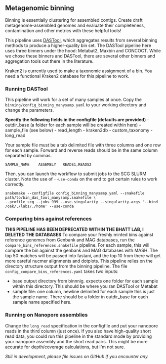 ## Metagenomic binning
Binning is essentially clustering for assembled contigs. Create draft metagenome-assembled genomes and evaluate their completeness, contamination and other metrics with these helpful tools!

This pipeline uses [DASTool](https://www.nature.com/articles/s41564-018-0171-1), which aggregates results from several binning methods to produce a higher-quality bin set. The DASTool pipeline here uses three binners under the hood: Metabat2, Maxbin and CONCOCT. While we chose these binners and DASTool, there are several other binners and aggregation tools out there in the literature.

Kraken2 is currently used to make a taxonomic assignment of a bin. You need a functional Kraken2 database for this pipeline to work. 

### Running DASTool
This pipeline will work for a set of many samples at once. Copy the `binning/config_binning_manysamp.yaml` to your working directory and change the parameters. 

**Specify the following fields in the configfile (defaults are provided)**
    - outdir_base (a folder for each sample will be created within here)
    - sample_file (see below)
    - read_length 
    - kraken2db
    - custom_taxonomy
    - long_read

Your sample file must be a tab delimited file with three columns and one row for each sample. Forward and reverse reads should be in the same column separated by commas.
```
SAMPLE_NAME    ASSEMBLY   READS1,READS2
```

Then, you can launch the workflow to submit jobs to the SCG SLURM cluster. Note the use of `--use-conda` on the end to get certain rules to work correctly. 
```
snakemake --configfile config_binning_manysamp.yaml --snakefile path/to/bin_das_tool_manysamp.snakefile \
--profile scg --jobs 999 --use-singularity --singularity-args '--bind /oak/,/labs/,/home' --use-conda
```

### Comparing bins against references
**THIS PIPELINE HAS BEEN DEPRECATED WITHIN THE BHATT LAB, I DELETED THE DATABASES**
To compare your freshly minted bins against reference genomes from Genbank and MAG databases, run the `compare_bins_references.snakefile` pipeline. For each sample, this will compare the bin against the genbank and MAG databases with MASH. The top 50 matches will be passed into fastani, and the top 10 from there will get more careful nucmer alignments and dotplots. This pipeline relies on the directory structure output from the binning pipeline. The file `config_compare_bins_references.yaml` takes two inputs: 
 - base output directory from binnnig. expects one folder for each sample within this directory. This should be where you ran DASTool or Metabat
 - sample file: one column, newline delimited for each sample this is just the sample name. There should be a folder in outdir_base for each sample name specified here. 

### Running on Nanopore assemblies
Change the `long_read` specification in the configfile and put your nanopore reads in the third column (just once). If you also have high-quality short read data, you could run this pipeline in the standard mode by providing your nanopore assembly and the short read pairs. This might be more accurate for depth/coverage calculations, but I'm not sure. 

*Still in development, please file issues on GitHub if you encounter any.*
